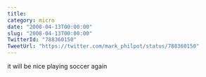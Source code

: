 ```yaml
---
title: 
category: micro
date: "2008-04-13T00:00:00"
slug: "2008-04-13T00:00:00"
TwitterId: "788360150"
TweetUrl: "https://twitter.com/mark_philpot/status/788360150"
---
```


it will be nice playing soccer again
